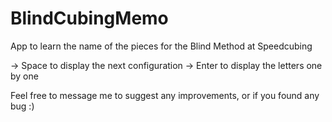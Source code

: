# BlindCubingMemo
App to learn the name of the pieces for the Blind Method at Speedcubing

-> Space to display the next configuration
-> Enter to display the letters one by one

Feel free to message me to suggest any improvements, or if you found any bug :)